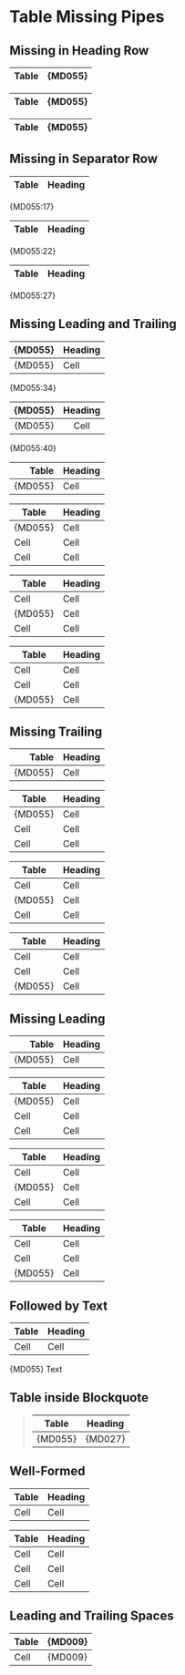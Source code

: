 # Table Missing Pipes

## Missing in Heading Row

| Table | {MD055}
|-------|---------|

  Table | {MD055} |
|-------|---------|

  Table | {MD055}
|-------|---------|

## Missing in Separator Row

| Table | Heading |
|-------|---------

{MD055:17}

| Table | Heading |
 -------|---------|

{MD055:22}

| Table | Heading |
 -------|---------

{MD055:27}

## Missing Leading and Trailing

 {MD055} | Heading
---------|---------
 {MD055} | Cell

{MD055:34}

 {MD055} | Heading
--------:|:-------:
 {MD055} | Cell

{MD055:40}

| Table   | Heading |
|--------:|:--------|
  {MD055} | Cell

| Table   | Heading |
|---------|---------|
  {MD055} | Cell
| Cell    | Cell    |
| Cell    | Cell    |

| Table   | Heading |
|---------|---------|
| Cell    | Cell    |
  {MD055} | Cell
| Cell    | Cell    |

| Table   | Heading |
|---------|---------|
| Cell    | Cell    |
| Cell    | Cell    |
  {MD055} | Cell

## Missing Trailing

| Table   | Heading |
|--------:|:--------|
| {MD055} | Cell

| Table   | Heading |
|---------|---------|
| {MD055} | Cell
| Cell    | Cell    |
| Cell    | Cell    |

| Table   | Heading |
|---------|---------|
| Cell    | Cell    |
| {MD055} | Cell
| Cell    | Cell    |

| Table   | Heading |
|---------|---------|
| Cell    | Cell    |
| Cell    | Cell    |
| {MD055} | Cell

## Missing Leading

| Table   | Heading |
|--------:|:--------|
  {MD055} | Cell    |

| Table   | Heading |
|---------|---------|
  {MD055} | Cell    |
| Cell    | Cell    |
| Cell    | Cell    |

| Table   | Heading |
|---------|---------|
| Cell    | Cell    |
  {MD055} | Cell    |
| Cell    | Cell    |

| Table   | Heading |
|---------|---------|
| Cell    | Cell    |
| Cell    | Cell    |
  {MD055} | Cell    |

## Followed by Text

| Table | Heading |
|-------|---------|
| Cell  | Cell    |
{MD055} Text

## Table inside Blockquote

> | Table   | Heading |
> |---------|---------|
>   {MD055} | {MD027} |

## Well-Formed

| Table | Heading |
|-------|---------|
| Cell  | Cell    |

| Table | Heading |
|-------|---------|
| Cell  | Cell    |
| Cell  | Cell    |
| Cell  | Cell    |

## Leading and Trailing Spaces

 | Table | {MD009} | 
 |-------|---------|
 | Cell  | {MD009} | 
